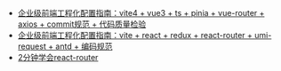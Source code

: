 - [企业级前端工程化配置指南：vite4 + vue3 + ts + pinia + vue-router + axios + commit规范 + 代码质量检验](https://github.com/supanpanCn/vue-blob)
- [企业级前端工程化配置指南：vite + react + redux + react-router + umi-request + antd + 编码规范](https://github.com/supanpanCn/react-blob)
- [2分钟学会react-router](https://github.com/supanpanCn/react-blob)